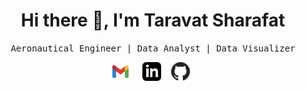 <h1 align='center'> Hi there 👋, I'm Taravat Sharafat </h1>

<p align='center'> <samp>Aeronautical Engineer | Data Analyst | Data Visualizer </samp></p>
<p align='center'>
  &nbsp;
  <a href="mailto:taravatsharafat97@gmail.com"><img height="30px" width="30px" src="https://raw.githubusercontent.com/taravatsh/taravatsh/main/assets/icons8-gmail.svg"/></a>
  &nbsp; &nbsp;
  <a href="https://www.linkedin.com/in/taravats/" target="_blank"><img height="30px" width="30px"
                                                                       src="https://raw.githubusercontent.com/taravatsh/taravatsh/main/assets/iconmonstr-linkedin-3.svg"/></a>
  &nbsp;&nbsp;
  <a href="https://github.com/Taravatsh" target="_blank"><img height="30px" width="30px"
                                                             src="https://raw.githubusercontent.com/taravatsh/taravatsh/main/assets/Orion_github.svg"/></a>
  &nbsp; &nbsp;
</p>
